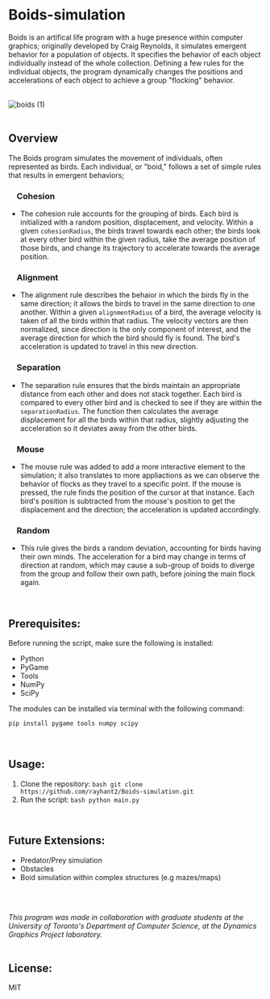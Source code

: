 # Boids-simulation
Boids is an artifical life program with a huge presence within computer graphics; originally developed by Craig Reynolds, it simulates emergent behavior for a population of objects. It specifies the behavior of each object individually instead of the whole collection. Defining a few rules for the individual objects, the program dynamically changes the positions and accelerations of each object to achieve a group "flocking" behavior.
<br>
<br>

![boids (1)](https://github.com/rayhant2/Boids-simulation/assets/61428939/9b802e96-7140-4689-b60c-d6cf131e3351)
<br>
<br>
## Overview

The Boids program simulates the movement of individuals, often represented as birds. Each individual, or "boid," follows a set of simple rules that results in emergent behaviors;
<br>


### &emsp;Cohesion

- The cohesion rule accounts for the grouping of birds. Each bird is initialized with a random position, displacement, and velocity. Within a given ```cohesionRadius```, the birds travel towards each other; the birds look at every other bird within the given radius, take the average position of those birds, and change its trajectory to accelerate towards the average position. 

### &emsp;Alignment

- The alignment rule describes the behaior in which the birds fly in the same direction; it allows the birds to travel in the same direction to one another. Within a given ```alignmentRadius``` of a bird, the average velocity is taken of all the birds within that radius. The velocity vectors are then normalized, since direction is the only component of interest, and the average direction for which the bird should fly is found. The bird's acceleration is updated to travel in this new direction.

### &emsp;Separation

- The separation rule ensures that the birds maintain an appropriate distance from each other and does not stack together. Each bird is compared to every other bird and is checked to see if they are within the ```separationRadius```. The function then calculates the average displacement for all the birds within that radius, slightly adjusting the acceleration so it deviates away from the other birds.

### &emsp;Mouse

- The mouse rule was added to add a more interactive element to the simulation; it also translates to more appliactions as we can observe the behavior of flocks as they travel to a specific point. If the mouse is pressed, the rule finds the position of the cursor at that instance. Each bird's  position is subtracted from the mouse's position to get the displacement and the direction; the acceleration is updated accordingly.

### &emsp;Random

- This rule gives the birds a random deviation, accounting for birds having their own minds. The acceleration for a bird may change in terms of direction at random, which may cause a sub-group of boids to diverge from the group and follow their own path, before joining the main flock again.
<br>


## Prerequisites:
Before running the script, make sure the following is installed:
- Python
- PyGame
- Tools
- NumPy
- SciPy

The modules can be installed via terminal with the following command:
```bash
pip install pygame tools numpy scipy
```

<br>

## Usage:

1. Clone the repository:
   ```bash git clone https://github.com/rayhant2/Boids-simulation.git```
2. Run the script:
   ```bash python main.py```
<br>

## Future Extensions:
- Predator/Prey simulation
- Obstacles
- Boid simulation within complex structures (e.g mazes/maps)

<br>
<br>

*This program was made in collaboration with graduate students at the University of Toronto's Department of Computer Science, at the Dynamics Graphics Project laboratory.*
<br>
<br>
## License:
MIT
